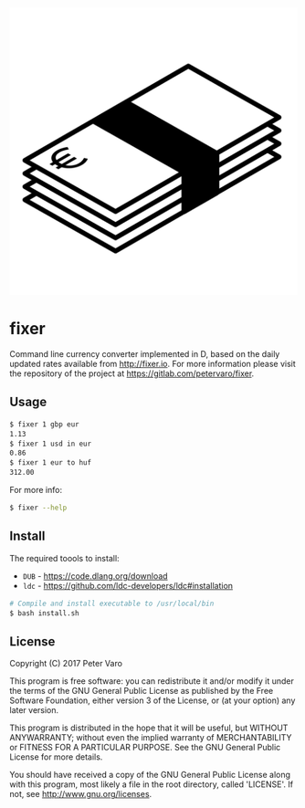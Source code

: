 ![fixer][0]

fixer
=====

Command line currency converter implemented in D, based on the daily updated
rates available from http://fixer.io.  For more information please visit
the repository of the project at https://gitlab.com/petervaro/fixer.

Usage
-----

```bash
$ fixer 1 gbp eur
1.13
$ fixer 1 usd in eur
0.86
$ fixer 1 eur to huf
312.00
```

For more info:

```bash
$ fixer --help
```

Install
-------

The required toools to install:

- `DUB` - https://code.dlang.org/download
- `ldc` - https://github.com/ldc-developers/ldc#installation

```bash
# Compile and install executable to /usr/local/bin
$ bash install.sh
```

License
-------

Copyright (C) 2017 Peter Varo

This program is free software: you can redistribute it and/or modify it under
the terms of the GNU General Public License as published by the Free Software
Foundation, either version 3 of the License, or (at your option) any later
version.

This program is distributed in the hope that it will be useful, but WITHOUT
ANYWARRANTY; without even the implied warranty of MERCHANTABILITY or FITNESS
FOR A PARTICULAR PURPOSE. See the GNU General Public License for more details.

You should have received a copy of the GNU General Public License along with
this program, most likely a file in the root directory, called 'LICENSE'. If
not, see http://www.gnu.org/licenses.

[0]: img/logo.png?raw=true "fixer"
